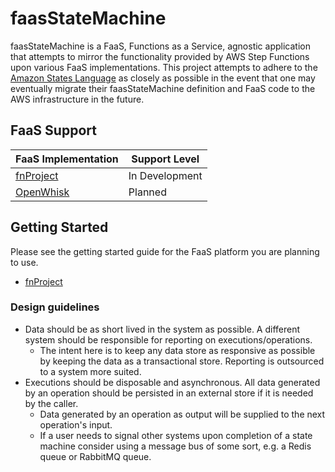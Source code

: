 # faasStateMachine

faasStateMachine is a FaaS, Functions as a Service, agnostic application that attempts to mirror the functionality provided by AWS Step Functions upon various FaaS implementations. This project attempts to adhere to the [Amazon States Language](https://docs.aws.amazon.com/step-functions/latest/dg/concepts-amazon-states-language.html) as closely as possible in the event that one may eventually migrate their faasStateMachine definition and FaaS code to the AWS infrastructure in the future.

## FaaS Support

| FaaS Implementation                        | Support Level  |
|--------------------------------------------|----------------|
| [fnProject](https://github.com/fnproject)  | In Development |
| [OpenWhisk](https://openwhisk.apache.org/) | Planned        |

## Getting Started

Please see the getting started guide for the FaaS platform you are planning to use.

* [fnProject](/faasStateMachine/blob/master/docs/fnProject/Getting_Started.md)

### Design guidelines

* Data should be as short lived in the system as possible. A different system should be responsible for reporting on executions/operations.
    * The intent here is to keep any data store as responsive as possible by keeping the data as a transactional store. Reporting is outsourced to a system more suited.
* Executions should be disposable and asynchronous. All data generated by an operation should be persisted in an external store if it is needed by the caller.
    * Data generated by an operation as output will be supplied to the next operation's input.
    * If a user needs to signal other systems upon completion of a state machine consider using a message bus of some sort, e.g. a Redis queue or RabbitMQ queue.

